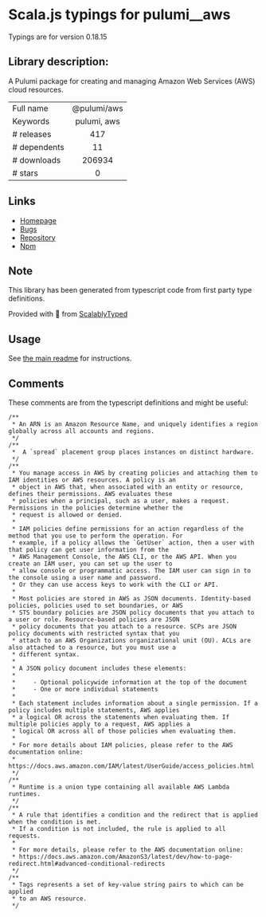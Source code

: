 
# Scala.js typings for pulumi__aws

Typings are for version 0.18.15

## Library description:
A Pulumi package for creating and managing Amazon Web Services (AWS) cloud resources.

|                    |                 |
| ------------------ | :-------------: |
| Full name          | @pulumi/aws |
| Keywords           | pulumi, aws |
| # releases         | 417 |
| # dependents       | 11 |
| # downloads        | 206934 |
| # stars            | 0 |

## Links
- [Homepage](https://pulumi.io)
- [Bugs](https://github.com/pulumi/pulumi-aws/issues)
- [Repository](https://github.com/pulumi/pulumi-aws)
- [Npm](https://www.npmjs.com/package/%40pulumi%2Faws)
    


## Note
This library has been generated from typescript code from first party type definitions.

Provided with :purple_heart: from [ScalablyTyped](https://github.com/oyvindberg/ScalablyTyped)

## Usage
See [the main readme](../../readme.md) for instructions.

## Comments

These comments are from the typescript definitions and might be useful:
```
/**
 * An ARN is an Amazon Resource Name, and uniquely identifies a region globally across all accounts and regions.
 */
/**
 *  A `spread` placement group places instances on distinct hardware.
 */
/**
 * You manage access in AWS by creating policies and attaching them to IAM identities or AWS resources. A policy is an
 * object in AWS that, when associated with an entity or resource, defines their permissions. AWS evaluates these
 * policies when a principal, such as a user, makes a request. Permissions in the policies determine whether the
 * request is allowed or denied.
 *
 * IAM policies define permissions for an action regardless of the method that you use to perform the operation. For
 * example, if a policy allows the `GetUser` action, then a user with that policy can get user information from the
 * AWS Management Console, the AWS CLI, or the AWS API. When you create an IAM user, you can set up the user to
 * allow console or programmatic access. The IAM user can sign in to the console using a user name and password.
 * Or they can use access keys to work with the CLI or API.
 *
 * Most policies are stored in AWS as JSON documents. Identity-based policies, policies used to set boundaries, or AWS
 * STS boundary policies are JSON policy documents that you attach to a user or role. Resource-based policies are JSON
 * policy documents that you attach to a resource. SCPs are JSON policy documents with restricted syntax that you
 * attach to an AWS Organizations organizational unit (OU). ACLs are also attached to a resource, but you must use a
 * different syntax.
 *
 * A JSON policy document includes these elements:
 *
 *     - Optional policywide information at the top of the document
 *     - One or more individual statements
 *
 * Each statement includes information about a single permission. If a policy includes multiple statements, AWS applies
 * a logical OR across the statements when evaluating them. If multiple policies apply to a request, AWS applies a
 * logical OR across all of those policies when evaluating them.
 *
 * For more details about IAM policies, please refer to the AWS documentation online:
 * https://docs.aws.amazon.com/IAM/latest/UserGuide/access_policies.html
 */
/**
 * Runtime is a union type containing all available AWS Lambda runtimes.
 */
/**
 * A rule that identifies a condition and the redirect that is applied when the condition is met.
 * If a condition is not included, the rule is applied to all requests.
 *
 * For more details, please refer to the AWS documentation online:
 * https://docs.aws.amazon.com/AmazonS3/latest/dev/how-to-page-redirect.html#advanced-conditional-redirects
 */
/**
 * Tags represents a set of key-value string pairs to which can be applied
 * to an AWS resource.
 */

```

